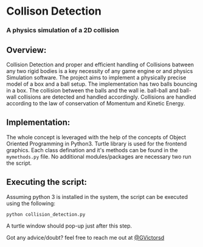 # Collison Detection
### A physics simulation of a 2D collision

## Overview:
Collision Detection and proper and efficient handling of Collisions batween any two rigid bodies is a key necessity of any game engine or and physics Simulation software.
The project aims to implement a physically precise model of a box and a ball setup. The implementation has two balls bouncing in a box.
The collision between the balls and the wall ie. ball-ball and ball-wall collisions are detected and handled accordingly.
Collisions are handled according to the law of conservation of Momentum and Kinetic Energy.

## Implementation:
The whole concept is leveraged with the help of the concepts of Object Oriented Programming in Python3.
Turtle library is used for the frontend graphics.
Each class defination and it's methods can be found in the `mymethods.py` file.
No additional modules/packages are necessary two run the script.

## Executing the script:
Assuming python 3 is installed in the system, the script can be executed using the following:
```
python collision_detection.py
```
A turtle window should pop-up just after this step.

Got any advice/doubt? feel free to reach me out at [@GVictorsd](https://github.com/GVictorsd)
